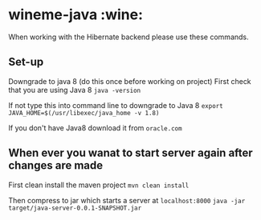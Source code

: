 # wineme-java :wine:

When working with the Hibernate backend please use these commands.

## Set-up
Downgrade to java 8 (do this once before working on project)
First check that you are using Java 8
`java -version`

If not type this into command line to downgrade to Java 8
`export JAVA_HOME=$(/usr/libexec/java_home -v 1.8)`

If you don't have Java8 download it from `oracle.com`

## When ever you wanat to start server again after changes are made
First clean install the maven project
`mvn clean install`

Then compress to jar which starts a server at `localhost:8000`
`java -jar target/java-server-0.0.1-SNAPSHOT.jar`
